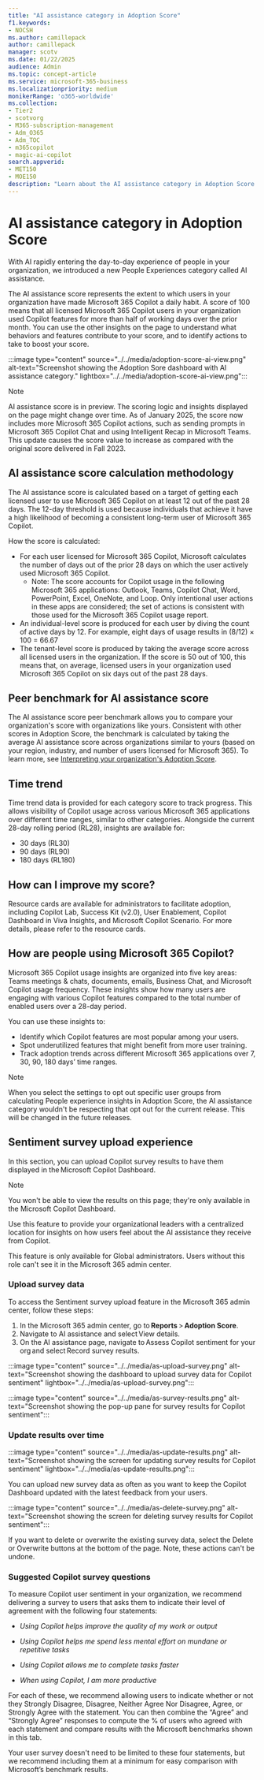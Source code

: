```yaml
---
title: "AI assistance category in Adoption Score"
f1.keywords:
- NOCSH
ms.author: camillepack
author: camillepack
manager: scotv
ms.date: 01/22/2025
audience: Admin
ms.topic: concept-article
ms.service: microsoft-365-business
ms.localizationpriority: medium
monikerRange: 'o365-worldwide'
ms.collection: 
- Tier2
- scotvorg
- M365-subscription-management 
- Adm_O365
- Adm_TOC
- m365copilot
- magic-ai-copilot
search.appverid:
- MET150
- MOE150
description: "Learn about the AI assistance category in Adoption Score."
---
```


# AI assistance category in Adoption Score

With AI rapidly entering the day-to-day experience of people in your organization, we introduced a new People Experiences category called AI assistance.

The AI assistance score represents the extent to which users in your organization have made Microsoft 365 Copilot a daily habit. A score of 100 means that all licensed Microsoft 365 Copilot users in your organization used Copilot features for more than half of working days over the prior month. You can use the other insights on the page to understand what behaviors and features contribute to your score, and to identify actions to take to boost your score.

:::image type="content" source="../../media/adoption-score-ai-view.png" alt-text="Screenshot showing the Adoption Sore dashboard with AI assistance category." lightbox="../../media/adoption-score-ai-view.png":::

>[!NOTE]
> AI assistance score is in preview. The scoring logic and insights displayed on the page might change over time. As of January 2025, the score now includes more Microsoft 365 Copilot actions, such as sending prompts in Microsoft 365 Copilot Chat and using Intelligent Recap in Microsoft Teams. This update causes the score value to increase as compared with the original score delivered in Fall 2023.  

## AI assistance score calculation methodology

The AI assistance score is calculated based on a target of getting each licensed user to use Microsoft 365 Copilot on at least 12 out of the past 28 days. The 12-day threshold is used because individuals that achieve it have a high likelihood of becoming a consistent long-term user of Microsoft 365 Copilot.

How the score is calculated:

- For each user licensed for Microsoft 365 Copilot, Microsoft calculates the number of days out of the prior 28 days on which the user actively used Microsoft 365 Copilot.
  - Note: The score accounts for Copilot usage in the following Microsoft 365 applications: Outlook, Teams, Copilot Chat, Word, PowerPoint, Excel, OneNote, and Loop. Only intentional user actions in these apps are considered; the set of actions is consistent with those used for the Microsoft 365 Copilot usage report.
- An individual-level score is produced for each user by diving the count of active days by 12. For example, eight days of usage results in (8/12) × 100 = 66.67
- The tenant-level score is produced by taking the average score across all licensed users in the organization. If the score is 50 out of 100, this means that, on average, licensed users in your organization used Microsoft 365 Copilot on six days out of the past 28 days.

## Peer benchmark for AI assistance score

The AI assistance score peer benchmark allows you to compare your organization's score with organizations like yours. Consistent with other scores in Adoption Score, the benchmark is calculated by taking the average AI assistance score across organizations similar to yours (based on your region, industry, and number of users licensed for Microsoft 365). To learn more, see [Interpreting your organization's Adoption Score](adoption-score.md#interpreting-your-organizations-adoption-score).

## Time trend

Time trend data is provided for each category score to track progress. This allows visibility of Copilot usage across various Microsoft 365 applications over different time ranges, similar to other categories. Alongside the current 28-day rolling period (RL28), insights are available for:

- 30 days (RL30)
- 90 days (RL90)
- 180 days (RL180)

## How can I improve my score?

Resource cards are available for administrators to facilitate adoption, including Copilot Lab, Success Kit (v2.0), User Enablement, Copilot Dashboard in Viva Insights, and Microsoft Copilot Scenario. For more details, please refer to the resource cards.

## How are people using Microsoft 365 Copilot?

Microsoft 365 Copilot usage insights are organized into five key areas: Teams meetings & chats, documents, emails, Business Chat, and Microsoft Copilot usage frequency. These insights show how many users are engaging with various Copilot features compared to the total number of enabled users over a 28-day period.

You can use these insights to:

- Identify which Copilot features are most popular among your users.
- Spot underutilized features that might benefit from more user training.
- Track adoption trends across different Microsoft 365 applications over 7, 30, 90, 180 days’ time ranges.

>[!NOTE]
> When you select the settings to opt out specific user groups from calculating People experience insights in Adoption Score, the AI assistance category wouldn't be respecting that opt out for the current release. This will be changed in the future releases.

## Sentiment survey upload experience

In this section, you can upload Copilot survey results to have them displayed in the Microsoft Copilot Dashboard.

>[!NOTE]
> You won't be able to view the results on this page; they're only available in the Microsoft Copilot Dashboard.

Use this feature to provide your organizational leaders with a centralized location for insights on how users feel about the AI assistance they receive from Copilot.

This feature is only available for Global administrators. Users without this role can't see it in the Microsoft 365 admin center.

### Upload survey data

To access the Sentiment survey upload feature in the Microsoft 365 admin center, follow these steps:

1. In the Microsoft 365 admin center, go to **Reports** > **Adoption Score**.
1. Navigate to AI assistance and select View details.
1. On the AI assistance page, navigate to Assess Copilot sentiment for your org and select Record survey results.

:::image type="content" source="../../media/as-upload-survey.png" alt-text="Screenshot showing the dashboard to upload survey data for Copilot sentiment" lightbox="../../media/as-upload-survey.png":::

:::image type="content" source="../../media/as-survey-results.png" alt-text="Screenshot showing the pop-up pane for survey results for Copilot sentiment":::

### Update results over time

:::image type="content" source="../../media/as-update-results.png" alt-text="Screenshot showing the screen for updating survey results for Copilot sentiment" lightbox="../../media/as-update-results.png":::

You can upload new survey data as often as you want to keep the Copilot Dashboard updated with the latest feedback from your users.

:::image type="content" source="../../media/as-delete-survey.png" alt-text="Screenshot showing the screen for deleting survey results for Copilot sentiment":::

If you want to delete or overwrite the existing survey data, select the Delete or Overwrite buttons at the bottom of the page. Note, these actions can't be undone.

### Suggested Copilot survey questions

To measure Copilot user sentiment in your organization, we recommend delivering a survey to users that asks them to indicate their level of agreement with the following four statements:

- *Using Copilot helps improve the quality of my work or output*

- *Using Copilot helps me spend less mental effort on mundane or repetitive tasks*

- *Using Copilot allows me to complete tasks faster*

- *When using Copilot, I am more productive*

For each of these, we recommend allowing users to indicate whether or not they Strongly Disagree, Disagree, Neither Agree Nor Disagree, Agree, or Strongly Agree with the statement. You can then combine the “Agree” and “Strongly Agree” responses to compute the % of users who agreed with each statement and compare results with the Microsoft benchmarks shown in this tab.

Your user survey doesn't need to be limited to these four statements, but we recommend including them at a minimum for easy comparison with Microsoft’s benchmark results.
